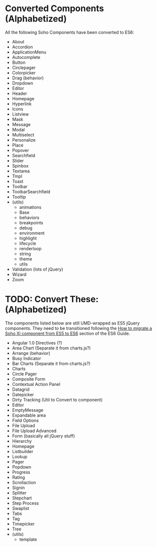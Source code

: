 # Converted Components (Alphabetized)

All the following Soho Components have been converted to ES6:

* About
* Accordion
* ApplicationMenu
* Autocomplete
* Button
* Circlepager
* Colorpicker
* Drag (behavior)
* Dropdown
* Editor
* Header
* Homepage
* Hyperlink
* Icons
* Listview
* Mask
* Message
* Modal
* Multiselect
* Personalize
* Place
* Popover
* Searchfield
* Slider
* Spinbox
* Textarea
* Tmpl
* Toast
* Toolbar
* ToolbarSearchfield
* Tooltip
* (utils)
  - animations
  - Base
  - behaviors
  - breakpoints
  - debug
  - environment
  - highlight
  - lifecycle
  - renderloop
  - string
  - theme
  - utils
* Validation (lots of jQuery)
* Wizard
* Zoom

# TODO: Convert These: (Alphabetized)

The components listed below are still UMD-wrapped as ES5 jQuery components.  They need to be transitioned following the [How to migrate a Soho Xi component from ES5 to ES6](./ES5-TO-ES6.md) section of the ES6 Guide.

* Angular 1.0 Directives (?)
* Area Chart (Separate it from charts.js?)
* Arrange (behavior)
* Busy Indicator
* Bar Charts (Separate it from charts.js?)
* Charts
* Circle Pager
* Composite Form
* Contextual Action Panel
* Datagrid
* Datepicker
* Dirty Tracking (Util to Convert to component)
* Editor
* EmptyMessage
* Expandable area
* Field Options
* File Upload
* File Upload Advanced
* Form (basically all jQuery stuff)
* Hierarchy
* Homepage
* Listbuilder
* Lookup
* Pager
* Popdown
* Progress
* Rating
* Scrollaction
* Signin
* Splitter
* Stepchart
* Step Process
* Swaplist
* Tabs
* Tag
* Timepicker
* Tree
* (utils)
  - template
